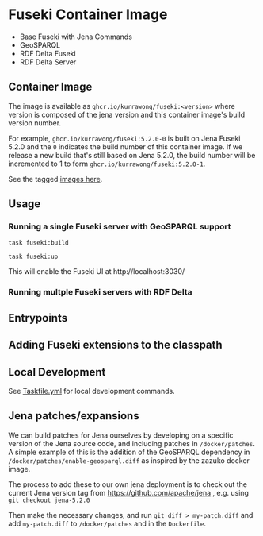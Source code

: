 # Fuseki Container Image

- Base Fuseki with Jena Commands
- GeoSPARQL
- RDF Delta Fuseki
- RDF Delta Server

## Container Image

The image is available as `ghcr.io/kurrawong/fuseki:<version>` where version is composed of the jena version and this container image's build version number.

For example, `ghcr.io/kurrawong/fuseki:5.2.0-0` is built on Jena Fuseki 5.2.0 and the `0` indicates the build number of this container image. If we release a new build that's still based on Jena 5.2.0, the build number will be incremented to 1 to form `ghcr.io/kurrawong/fuseki:5.2.0-1`.

See the tagged [images here](https://github.com/Kurrawong/fuseki-container-image/pkgs/container/fuseki).

## Usage

### Running a single Fuseki server with GeoSPARQL support

```
task fuseki:build

task fuseki:up
```

This will enable the Fuseki UI at http://localhost:3030/

### Running multple Fuseki servers with RDF Delta


## Entrypoints

## Adding Fuseki extensions to the classpath

## Local Development

See [Taskfile.yml](Taskfile.yml) for local development commands.

## Jena patches/expansions

We can build patches for Jena ourselves by developing on a specific version of the Jena source code, and including patches in `/docker/patches`.
A simple example of this is the addition of the GeoSPARQL dependency in `/docker/patches/enable-geosparql.diff` as inspired by the zazuko docker image.

The process to add these to our own jena deployment is to check out the current Jena version tag from https://github.com/apache/jena , e.g. using `git checkout jena-5.2.0`

Then make the necessary changes, and run `git diff > my-patch.diff` and add `my-patch.diff` to `/docker/patches` and in the `Dockerfile`.
